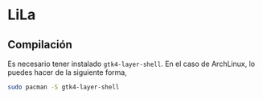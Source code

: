 # LiLa

## Compilación

Es necesario tener instalado `gtk4-layer-shell`. En el caso de ArchLinux, lo puedes hacer de la siguiente forma,

```bash
sudo pacman -S gtk4-layer-shell
```
